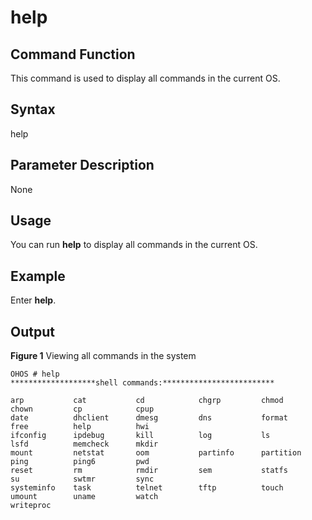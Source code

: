 # help<a name="EN-US_TOPIC_0000001052170303"></a>

## Command Function<a name="section991211345413"></a>

This command is used to display all commands in the current OS.

## Syntax<a name="section19103204016410"></a>

help

## Parameter Description<a name="section1533416233432"></a>

None

## Usage<a name="section4156445417"></a>

You can run  **help**  to display all commands in the current OS.

## Example<a name="section12776124712417"></a>

Enter  **help**.

## Output<a name="section092662412544"></a>

**Figure  1**  Viewing all commands in the system<a name="fig112905818423"></a>  


```
OHOS # help
*******************shell commands:*************************

arp           cat           cd            chgrp         chmod         chown         cp            cpup          
date          dhclient      dmesg         dns           format        free          help          hwi           
ifconfig      ipdebug       kill          log           ls            lsfd          memcheck      mkdir         
mount         netstat       oom           partinfo      partition     ping          ping6         pwd           
reset         rm            rmdir         sem           statfs        su            swtmr         sync          
systeminfo    task          telnet        tftp          touch         umount        uname         watch         
writeproc     
```

